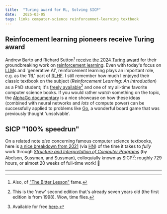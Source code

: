 ```yaml
---
title:  "Turing award for RL, Solving SICP"
date:   2025-03-05
tags: links computer-science reinforcemnet-learning textbook
---
```


## Reinfocement learning pioneers receive Turing award

Andrew Barto and Richard Sutton[^1] [receive the 2024 Turing award](https://awards.acm.org/about/2024-turing) for their groundbreaking work on [reinforcement learning](https://en.wikipedia.org/wiki/Reinforcement_learning).
Even with today's focus on [LLM](https://en.wikipedia.org/wiki/Large_language_model)s and 'generative AI', reinforcement learning plays an important role, e.g. as the 'RL' part of [RLHF](https://en.wikipedia.org/wiki/Reinforcement_learning_from_human_feedback).
I still remember how much I enjoyed their classic textbook on the subject (_Reinforcement Learning: An Introduction_) as a PhD student; it's [freely available](http://incompleteideas.net/book/the-book-2nd.html)[^2] and one of my all-time favorite computer science books.
If you would rather _watch_ something on the topic, the [AlphaGo documentary](https://www.youtube.com/watch?v=WXuK6gekU1Y) is a nice showcase on how these ideas (combined with neural networks and _lots_ of compute power) can be successfully applied to problems like [Go](https://en.wikipedia.org/wiki/Go_(game)), a wonderful board game that was previously thought 'unsolvable'.

## SICP "100% speedrun"

On a related note _also_  concerning famous computer science textbooks, here is [a nice breakdown from 2021](https://lockywolf.wordpress.com/2021/02/08/solving-sicp/) (via [HN](https://news.ycombinator.com/item?id=43257963)) of the time it takes to _fully_ work through [_Structure and Interpretation of Computer Programs_](https://en.wikipedia.org/wiki/Structure_and_Interpretation_of_Computer_Programs) (by Abelson, Sussman, and Sussman), colloquially known as SICP[^3]: roughly 729 hours, or almost 20 weeks of full-time work! 🤯

---

[^1]: Also, of ["The Bitter Lesson"](http://www.incompleteideas.net/IncIdeas/BitterLesson.html) fame.

[^2]: This is the 'new' second edition that's already seven years old (the first edition is from 1998). Wow, time flies.

[^3]: Available for free [here](https://web.mit.edu/6.001/6.037/sicp.pdf).